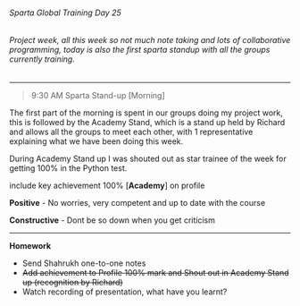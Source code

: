 ###### Sparta Global Training Day 25
###### Project week, all this week so not much note taking and lots of collaborative programming, today is also the first sparta standup with all the groups currently training.
___

> 9:30 AM Sparta Stand-up [Morning]

The first part of the morning is spent in our groups doing my project work, this is followed by the Academy Stand, which is a
stand up held by Richard and allows all the groups to meet each other, with 1 representative explaining what we have been doing this week.

During Academy Stand up I was shouted out as star trainee of the week for getting 100% in the Python test.

include key achievement 100% [**Academy**] on profile

**Positive** - No worries, very competent and up to date with the course

**Constructive** - Dont be so down when you get criticism

___
**Homework**
* Send Shahrukh one-to-one notes
* ~~Add achievement to Profile 100% mark and Shout out in Academy Stand up (recognition by Richard)~~
* Watch recording of presentation, what have you learnt?